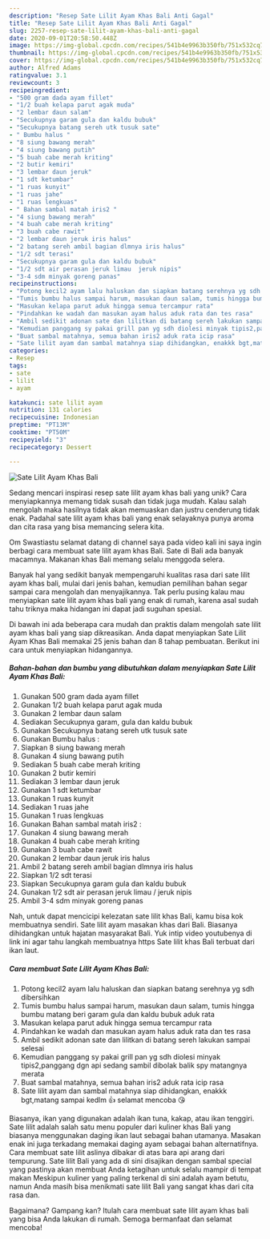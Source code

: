 ```yaml
---
description: "Resep Sate Lilit Ayam Khas Bali Anti Gagal"
title: "Resep Sate Lilit Ayam Khas Bali Anti Gagal"
slug: 2257-resep-sate-lilit-ayam-khas-bali-anti-gagal
date: 2020-09-01T20:58:50.448Z
image: https://img-global.cpcdn.com/recipes/541b4e9963b350fb/751x532cq70/sate-lilit-ayam-khas-bali-foto-resep-utama.jpg
thumbnail: https://img-global.cpcdn.com/recipes/541b4e9963b350fb/751x532cq70/sate-lilit-ayam-khas-bali-foto-resep-utama.jpg
cover: https://img-global.cpcdn.com/recipes/541b4e9963b350fb/751x532cq70/sate-lilit-ayam-khas-bali-foto-resep-utama.jpg
author: Alfred Adams
ratingvalue: 3.1
reviewcount: 3
recipeingredient:
- "500 gram dada ayam fillet"
- "1/2 buah kelapa parut agak muda"
- "2 lembar daun salam"
- "Secukupnya garam gula dan kaldu bubuk"
- "Secukupnya batang sereh utk tusuk sate"
- " Bumbu halus "
- "8 siung bawang merah"
- "4 siung bawang putih"
- "5 buah cabe merah kriting"
- "2 butir kemiri"
- "3 lembar daun jeruk"
- "1 sdt ketumbar"
- "1 ruas kunyit"
- "1 ruas jahe"
- "1 ruas lengkuas"
- " Bahan sambal matah iris2 "
- "4 siung bawang merah"
- "4 buah cabe merah kriting"
- "3 buah cabe rawit"
- "2 lembar daun jeruk iris halus"
- "2 batang sereh ambil bagian dlmnya iris halus"
- "1/2 sdt terasi"
- "Secukupnya garam gula dan kaldu bubuk"
- "1/2 sdt air perasan jeruk limau  jeruk nipis"
- "3-4 sdm minyak goreng panas"
recipeinstructions:
- "Potong kecil2 ayam lalu haluskan dan siapkan batang serehnya yg sdh dibersihkan"
- "Tumis bumbu halus sampai harum, masukan daun salam, tumis hingga bumbu matang beri garam gula dan kaldu bubuk aduk rata"
- "Masukan kelapa parut aduk hingga semua tercampur rata"
- "Pindahkan ke wadah dan masukan ayam halus aduk rata dan tes rasa"
- "Ambil sedikit adonan sate dan lilitkan di batang sereh lakukan sampai selesai"
- "Kemudian panggang sy pakai grill pan yg sdh diolesi minyak tipis2,panggang dgn api sedang sambil dibolak balik spy matangnya merata"
- "Buat sambal matahnya, semua bahan iris2 aduk rata icip rasa"
- "Sate lilit ayam dan sambal matahnya siap dihidangkan, enakkk bgt,matang sampai kedlm 👍 selamat mencoba 😘"
categories:
- Resep
tags:
- sate
- lilit
- ayam

katakunci: sate lilit ayam 
nutrition: 131 calories
recipecuisine: Indonesian
preptime: "PT13M"
cooktime: "PT50M"
recipeyield: "3"
recipecategory: Dessert

---
```



![Sate Lilit Ayam Khas Bali](https://img-global.cpcdn.com/recipes/541b4e9963b350fb/751x532cq70/sate-lilit-ayam-khas-bali-foto-resep-utama.jpg)

Sedang mencari inspirasi resep sate lilit ayam khas bali yang unik? Cara menyiapkannya memang tidak susah dan tidak juga mudah. Kalau salah mengolah maka hasilnya tidak akan memuaskan dan justru cenderung tidak enak. Padahal sate lilit ayam khas bali yang enak selayaknya punya aroma dan cita rasa yang bisa memancing selera kita.

Om Swastiastu selamat datang di channel saya pada video kali ini saya ingin berbagi cara membuat sate lilit ayam khas Bali. Sate di Bali ada banyak macamnya. Makanan khas Bali memang selalu menggoda selera.

Banyak hal yang sedikit banyak mempengaruhi kualitas rasa dari sate lilit ayam khas bali, mulai dari jenis bahan, kemudian pemilihan bahan segar sampai cara mengolah dan menyajikannya. Tak perlu pusing kalau mau menyiapkan sate lilit ayam khas bali yang enak di rumah, karena asal sudah tahu triknya maka hidangan ini dapat jadi suguhan spesial.


Di bawah ini ada beberapa cara mudah dan praktis dalam mengolah sate lilit ayam khas bali yang siap dikreasikan. Anda dapat menyiapkan Sate Lilit Ayam Khas Bali memakai 25 jenis bahan dan 8 tahap pembuatan. Berikut ini cara untuk menyiapkan hidangannya.

<!--inarticleads1-->

##### Bahan-bahan dan bumbu yang dibutuhkan dalam menyiapkan Sate Lilit Ayam Khas Bali:

1. Gunakan 500 gram dada ayam fillet
1. Gunakan 1/2 buah kelapa parut agak muda
1. Gunakan 2 lembar daun salam
1. Sediakan Secukupnya garam, gula dan kaldu bubuk
1. Gunakan Secukupnya batang sereh utk tusuk sate
1. Gunakan  Bumbu halus :
1. Siapkan 8 siung bawang merah
1. Gunakan 4 siung bawang putih
1. Sediakan 5 buah cabe merah kriting
1. Gunakan 2 butir kemiri
1. Sediakan 3 lembar daun jeruk
1. Gunakan 1 sdt ketumbar
1. Gunakan 1 ruas kunyit
1. Sediakan 1 ruas jahe
1. Gunakan 1 ruas lengkuas
1. Gunakan  Bahan sambal matah iris2 :
1. Gunakan 4 siung bawang merah
1. Gunakan 4 buah cabe merah kriting
1. Gunakan 3 buah cabe rawit
1. Gunakan 2 lembar daun jeruk iris halus
1. Ambil 2 batang sereh ambil bagian dlmnya iris halus
1. Siapkan 1/2 sdt terasi
1. Siapkan Secukupnya garam gula dan kaldu bubuk
1. Gunakan 1/2 sdt air perasan jeruk limau / jeruk nipis
1. Ambil 3-4 sdm minyak goreng panas


Nah, untuk dapat mencicipi kelezatan sate lilit khas Bali, kamu bisa kok membuatnya sendiri. Sate lilit ayam masakan khas dari Bali. Biasanya dihidangkan untuk hajatan masyarakat Bali. Yuk intip video youtubenya di link ini agar tahu langkah membuatnya https Sate lilit khas Bali terbuat dari ikan laut. 

<!--inarticleads2-->

##### Cara membuat Sate Lilit Ayam Khas Bali:

1. Potong kecil2 ayam lalu haluskan dan siapkan batang serehnya yg sdh dibersihkan
1. Tumis bumbu halus sampai harum, masukan daun salam, tumis hingga bumbu matang beri garam gula dan kaldu bubuk aduk rata
1. Masukan kelapa parut aduk hingga semua tercampur rata
1. Pindahkan ke wadah dan masukan ayam halus aduk rata dan tes rasa
1. Ambil sedikit adonan sate dan lilitkan di batang sereh lakukan sampai selesai
1. Kemudian panggang sy pakai grill pan yg sdh diolesi minyak tipis2,panggang dgn api sedang sambil dibolak balik spy matangnya merata
1. Buat sambal matahnya, semua bahan iris2 aduk rata icip rasa
1. Sate lilit ayam dan sambal matahnya siap dihidangkan, enakkk bgt,matang sampai kedlm 👍 selamat mencoba 😘


Biasanya, ikan yang digunakan adalah ikan tuna, kakap, atau ikan tenggiri. Sate lilit adalah salah satu menu populer dari kuliner khas Bali yang biasanya menggunakan daging ikan laut sebagai bahan utamanya. Masakan enak ini juga terkadang memakai daging ayam sebagai bahan alternatifnya. Cara membuat sate lilit aslinya dibakar di atas bara api arang dari tempurung. Sate lilit Bali yang ada di sini disajikan dengan sambal special yang pastinya akan membuat Anda ketagihan untuk selalu mampir di tempat makan Meskipun kuliner yang paling terkenal di sini adalah ayam betutu, namun Anda masih bisa menikmati sate lilit Bali yang sangat khas dari cita rasa dan. 

Bagaimana? Gampang kan? Itulah cara membuat sate lilit ayam khas bali yang bisa Anda lakukan di rumah. Semoga bermanfaat dan selamat mencoba!
